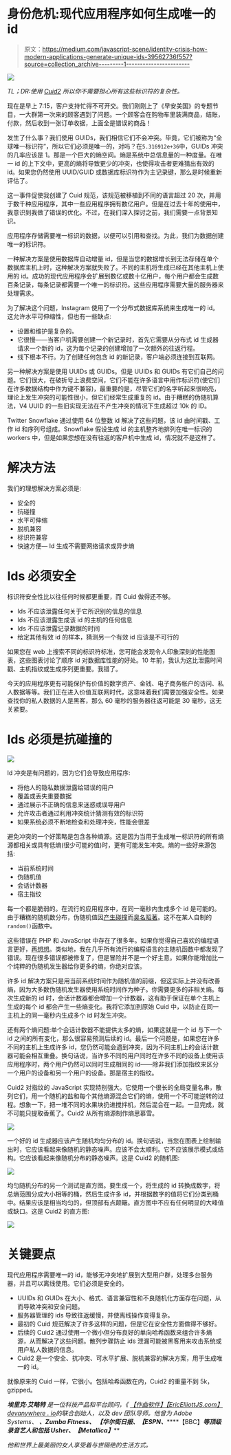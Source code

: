 # 身份危机:现代应用程序如何生成唯一的 id

> 原文：<https://medium.com/javascript-scene/identity-crisis-how-modern-applications-generate-unique-ids-39562736f557?source=collection_archive---------1----------------------->

![](img/2f815aa03c886c99130046b9c6710398.png)

*TL；DR:使用* [*Cuid2*](https://github.com/paralleldrive/cuid2) *所以你不需要担心所有这些标识符的复杂性。*

现在是早上 7:15，客户支持忙得不可开交。我们刚刚上了《早安美国》的专题节目，一大群第一次来的顾客遇到了问题。一个顾客会在购物车里装满商品，结账，付款，然后收到一张订单收据，上面全是错误的商品！

发生了什么事？我们使用 GUIDs，我们相信它们不会冲突。毕竟，它们被称为“全球唯一标识符”，所以它们必须是唯一的，对吗？在`5.316912e+36`中，GUIDs 冲突的几率应该是 1。那是一个巨大的熵空间。熵是系统中总信息量的一种度量。在唯一 id 的上下文中，更高的熵将导致更少的冲突，也使得攻击者更难猜出有效的 id。如果您仍然使用 UUID/GUID 或数据库标识符作为主记录键，那么是时候重新评估了。

这一事件促使我创建了 Cuid 规范，该规范被移植到不同的语言超过 20 次，并用于数千种应用程序，其中一些应用程序拥有数亿用户。但是在过去十年的使用中，我意识到我做了错误的优化。不过，在我们深入探讨之前，我们需要一点背景知识。

应用程序存储需要唯一标识的数据，以便可以引用和查找。为此，我们为数据创建唯一的标识符。

一种解决方案是使用数据库自动增量 id，但是当您的数据增长到无法存储在单个数据库主机上时，这种解决方案就失败了。不同的主机将生成已经在其他主机上使用的 id。成功的现代应用程序会扩展到数亿或数十亿用户，每个用户都会生成数百条记录，每条记录都需要一个唯一的标识符。这些应用程序需要大量的服务器来处理需求。

为了解决这个问题，Instagram 使用了一个分布式数据库系统来生成唯一的 id。这允许水平可伸缩性，但也有一些缺点:

*   设置和维护是复杂的。
*   它很慢——当客户机需要创建一个新记录时，首先它需要从分布式 id 生成器请求一个新的 id，这为每个记录的创建增加了一次额外的往返行程。
*   线下根本不行。为了创建任何包含 id 的新记录，客户端必须连接到互联网。

另一种解决方案是使用 UUIDs 或 GUIDs。但是 UUIDs 和 GUIDs 有它们自己的问题。它们很大，在破折号上浪费空间，它们不能在许多语言中用作标识符(使它们在许多数据结构中作为键不兼容)，最重要的是，尽管它们的名字听起来很响亮，理论上发生冲突的可能性很小，但它们经常生成重复的 id。由于糟糕的伪随机算法，V4 UUID 的一些旧实现无法在不产生冲突的情况下生成超过 10k 的 ID。

Twitter Snowflake 通过使用 64 位整数 id 解决了这些问题，该 id 由时间戳、工作 id 和序列号组成。Snowflake 假设生成 id 的主机整齐地排列在唯一标识的 workers 中，但是如果您想在没有往返的客户机中生成 id，情况就不是这样了。

# 解决方法

我们的理想解决方案必须是:

*   安全的
*   抗碰撞
*   水平可伸缩
*   脱机兼容
*   标识符兼容
*   快速方便— Id 生成不需要网络请求或异步熵

# Ids 必须安全

标识符安全性比以往任何时候都更重要，而 Cuid 做得还不够。

*   Ids 不应该泄露任何关于它所识别的信息的信息
*   Ids 不应该泄露生成该 id 的主机的任何信息
*   Ids 不应该泄露记录数据的时间
*   给定其他有效 id 的样本，猜测另一个有效 id 应该是不可行的

如果您在 web 上搜索不同的标识符标准，您可能会发现令人印象深刻的性能图表，这些图表讨论了顺序 id 对数据库性能的好处。10 年前，我认为这比泄露时间戳、主机指纹或生成序列更重要。我错了。

今天的应用程序更有可能保护有价值的数字资产、金钱、电子商务帐户的访问、私人数据等等。我们正在进入价值互联网时代，这意味着我们需要加强安全性。如果查找你的私人数据的人是黑客，那么 60 毫秒的服务器往返可能是 30 毫秒，这无关紧要。

# Ids 必须是抗碰撞的

![](img/90a113be1fdc5fc13edd271fa3a56b4d.png)

Id 冲突是有问题的，因为它们会导致应用程序:

*   将他人的隐私数据泄露给错误的用户
*   覆盖或丢失重要数据
*   通过展示不正确的信息来迷惑或误导用户
*   允许攻击者通过利用冲突统计猜测有效的标识符
*   如果系统必须不断地检查和处理冲突，性能会很差

避免冲突的一个好策略是包含各种熵源。这是因为当用于生成唯一标识符的所有熵源都相关或具有低熵(很少可能的值)时，更有可能发生冲突。熵的一些好来源包括:

*   当前系统时间
*   伪随机值
*   会话计数器
*   宿主指纹

每一个都是脆弱的。在流行的应用程序中，在同一毫秒内生成多个 id 是可能的。由于糟糕的随机数分布，伪随机值因[产生碰撞](https://hackaday.com/2015/12/28/v8-javascript-fixes-horrible-random-number-generator/)而[臭名昭著](https://bugs.php.net/bug.php?id=70014)。这不在某人自制的`random()`函数中。

这些错误在 PHP 和 JavaScript 中存在了很多年。如果你觉得自己喜欢的编程语言更好，[再想想](https://codeforces.com/blog/entry/61587)。类似地，我在几乎所有流行的编程语言的主随机函数中都发现了错误。现在很多错误都被修复了，但是冒险并不是一个好主意。如果你能增加比一个纯粹的伪随机发生器给你更多的熵，你绝对应该。

许多 id 解决方案只是用当前系统时间作为随机值的前缀，但这实际上并没有改善熵，因为大多数伪随机发生器使用系统时间作为种子。你需要更多的非相关熵。每次生成新的 id 时，会话计数器都会增加一个计数器，这有助于保证在单个主机上生成的每个 id 都会产生一些熵变化。我将它添加到原始 Cuid 中，以防止在同一主机上的同一毫秒内生成多个 id 时发生冲突。

还有两个熵问题:单个会话计数器不能提供太多的熵，如果这就是一个 id 与下一个 id 之间的所有变化，那么很容易预测后续的 id。最后一个问题是，如果您在许多不同的主机上生成许多 id，您仍然可能会遇到冲突，因为不同主机上的会话计数器可能会相互重叠。换句话说，当许多不同的用户同时在许多不同的设备上使用该应用程序时，两个用户仍然可以同时生成相同的 id——除非我们添加指纹来区分一个用户的设备和另一个用户的设备。那是宿主的指纹。

Cuid2 对指纹的 JavaScript 实现特别强大。它使用一个很长的全局变量名串，散列它们，用一个随机的盐和每个其他熵源混合它们的熵，使用一个不可能逆转的过程。想象一下，把一堆不同的水果块扔进搅拌机，然后混合在一起。一旦完成，就不可能只提取香蕉了。Cuid2 从所有熵源制作熵思慕雪。

![](img/94573a967019c2d900aa36d99bf5b697.png)

一个好的 id 生成器应该产生随机均匀分布的 id。换句话说，当您在图表上绘制输出时，它应该看起来像随机的静态噪声。应该不会太顺利。它不应该展示模式或结构。它应该看起来像随机分布的静态噪声。这是 Cuid2 的随机图:

![](img/e021613fb0b56a9e26c9b9e07b85ffe9.png)

均匀随机分布的另一个测试是直方图。要生成一个，将生成的 id 转换成数字，将总熵范围分成大小相等的桶，然后生成许多 id，并根据数字的值将它们分类到桶中。结果应该是相当均匀的，但顶部有点颠簸。直方图中不应有任何明显的大峰值或缺口。这是 Cuid2 的直方图:

![](img/403bda598ef685c1e14eedd774121d6b.png)

# 关键要点

现代应用程序需要唯一的 id，能够无冲突地扩展到大型用户群，处理多台服务器，并且可以离线使用。它们必须是安全的。

*   UUIDs 和 GUIDs 在大小、格式、语言兼容性和不良随机化方面存在问题，从而导致冲突和安全问题。
*   服务器管理的 ids 导致往返缓慢，并使离线操作变得复杂。
*   最初的 Cuid 规范解决了许多这样的问题，但是它在安全性方面做得不够好。
*   后续的 Cuid2 通过使用一个微小但分布良好的单向哈希函数来组合许多熵源，从而解决了这些问题。散列步骤防止 ids 泄漏可能被黑客用来攻击系统或用户私人数据的信息。
*   Cuid2 是一个安全、抗冲突、可水平扩展、脱机兼容的解决方案，用于生成唯一的 id。

就像原来的 Cuid 一样，它很小。包括哈希函数在内，Cuid2 的重量不到 5k，gzipped。

***埃里克·艾略特*** *是一位科技产品和平台顾问，《 [*【作曲软件】*](https://leanpub.com/composingsoftware)*[*【EricElliottJS.com】*](https://ericelliottjs.com/)*[*devanywhere . io*](https://devanywhere.io/)*的联合创始人，以及 dev 团队导师。他曾为 Adobe Systems、* ***、Zumba Fitness、*** ***【华尔街日报、*******【ESPN、*******【BBC】****等顶级录音艺人和包括* ***Usher、【Metallica】********

*他和世界上最美丽的女人享受着与世隔绝的生活方式。*